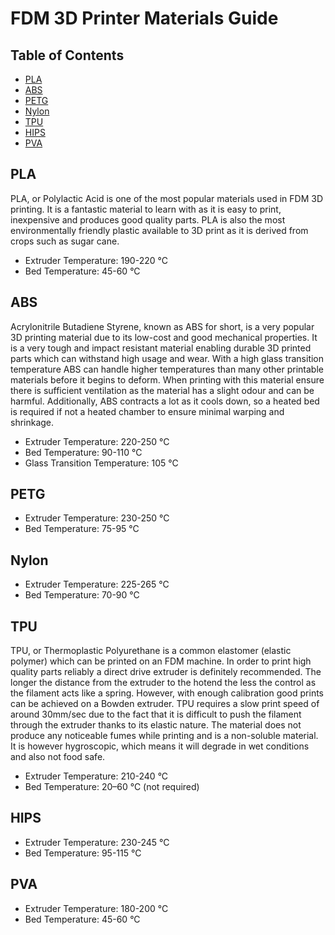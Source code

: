 # FDM 3D Printer Materials Guide

## Table of Contents
+ [PLA](#pla)
+ [ABS](#abs)
+ [PETG](#petg)
+ [Nylon](#nylon)
+ [TPU](#tpu)
+ [HIPS](#hips)
+ [PVA](#pva)

## PLA <a name = "pla"></a>
PLA, or Polylactic Acid is one of the most popular materials used in FDM 3D printing. It is a fantastic material to learn with as it is easy to print, inexpensive and produces good quality parts. PLA is also the most environmentally friendly plastic available to 3D print as it is derived from crops such as sugar cane.

- Extruder Temperature: 190-220 °C
- Bed Temperature: 45-60 °C

## ABS <a name = "abs"></a>
Acrylonitrile Butadiene Styrene, known as ABS for short, is a very popular 3D printing material due to its low-cost and good mechanical properties. It is a very tough and impact resistant material enabling durable 3D printed parts which can withstand high usage and wear. With a high glass transition temperature ABS can handle higher temperatures than many other printable materials before it begins to deform. When printing with this material ensure there is sufficient ventilation as the material has a slight odour and can be harmful. Additionally, ABS contracts a lot as it cools down, so a heated bed is required if not a heated chamber to ensure minimal warping and shrinkage.

- Extruder Temperature: 220-250 °C
- Bed Temperature: 90-110 °C
- Glass Transition Temperature: 105 °C

## PETG <a name = "petg"></a>
- Extruder Temperature: 230-250 °C
- Bed Temperature: 75-95 °C

## Nylon <a name = "nylon"></a>
- Extruder Temperature: 225-265 °C
- Bed Temperature: 70-90 °C

## TPU <a name = "tpu"></a>
TPU, or Thermoplastic Polyurethane is a common elastomer (elastic polymer) which can be printed on an FDM machine. In order to print high quality parts reliably a direct drive extruder is definitely recommended. The longer the distance from the extruder to the hotend the less the control as the filament acts like a spring. However, with enough calibration good prints can be achieved on a Bowden extruder. TPU requires a slow print speed of around 30mm/sec due to the fact that it is difficult to push the filament through the extruder thanks to its elastic nature. The material does not produce any noticeable fumes while printing and is a non-soluble material. It is however hygroscopic, which means it will degrade in wet conditions and also not food safe.

- Extruder Temperature: 210-240 °C
- Bed Temperature: 20–60 °C (not required)

## HIPS <a name = "hips"></a>
- Extruder Temperature: 230-245 °C
- Bed Temperature: 95-115 °C

## PVA <a name = "pva"></a>
- Extruder Temperature: 180-200 °C
- Bed Temperature: 45-60 °C
